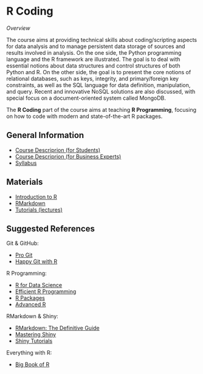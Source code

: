 
# R Coding

*Overview*

The course aims at providing technical skills about coding/scripting
aspects for data analysis and to manage persistent data storage of
sources and results involved in analysis. On the one side, the Python
programming language and the R framework are illustrated. The goal is to
deal with essential notions about data structures and control structures
of both Python and R. On the other side, the goal is to present the core
notions of relational databases, such as keys, integrity, and
primary/foreign key constraints, as well as the SQL language for data
definition, manipulation, and query. Recent and innovative NoSQL
solutions are also discussed, with special focus on a document-oriented
system called MongoDB.

The **R Coding** part of the course aims at teaching **R Programming**,
focusing on how to code with modern and state-of-the-art R packages.

## General Information

- [Course Descriprion (for
  Students)](https://marcozanotti.github.io/rcoding-course/general-infos/rcod_description.html)  
- [Course Descriprion (for Business
  Experts)](https://marcozanotti.github.io/rcoding-course/general-infos/rcod_description_business.html)  
- [Syllabus](https://marcozanotti.github.io/rcoding-course/general-infos/rcod_syllabus.html)

## Materials

- [Introduction to
  R](https://marcozanotti.github.io/rcoding-course/R/rcod_lecture0/rcod_lecture0_intro2R.html)
- [RMarkdown](https://marcozanotti.github.io/rcoding-course/R/rcod_lecture0/rcod_lecture0_rmarkdown.html)
- [Tutorials
  (lectures)](https://github.com/marcozanotti/rcoding-course/tree/master/R)

## Suggested References

Git & GitHub:

- [Pro Git](https://git-scm.com/book/en/v2)  
- [Happy Git with R](https://happygitwithr.com/index.html)

R Programming:

- [R for Data Science](https://r4ds.had.co.nz/)  
- [Efficient R
  Programming](https://csgillespie.github.io/efficientR/index.html)  
- [R Packages](https://r-pkgs.org/index.html)  
- [Advanced R](https://adv-r.hadley.nz/)

RMarkdown & Shiny:

- [RMarkdown: The Definitive
  Guide](https://bookdown.org/yihui/rmarkdown/)  
- [Mastering Shiny](https://mastering-shiny.org/)  
- [Shiny Tutorials](https://shiny.rstudio.com/tutorial/)

Everything with R:

- [Big Book of R](https://www.bigbookofr.com/)
